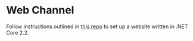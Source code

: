 # Web Channel

Follow instructions outlined in [this repo](https://github.com/emmanueltissera/umbraco-heartcore-lamington) to set up a website written in .NET Core 2.2.